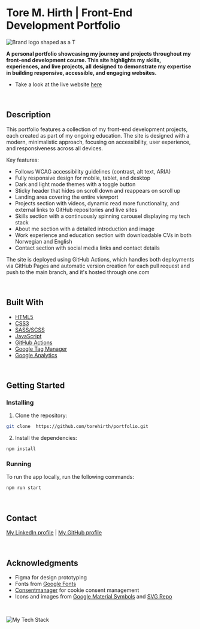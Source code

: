 # Tore M. Hirth | Front-End Development Portfolio

<p align="left"><img src="https://github.com/user-attachments/assets/e2d941bb-6c1a-42df-bd75-bca7cbff2bbe" alt="Brand logo shaped as a T" /></p>

**A personal portfolio showcasing my journey and projects throughout my front-end development course. This site highlights my skills, experiences, and live projects, all designed to demonstrate my expertise in building responsive, accessible, and engaging websites.**

* Take a look at the live website [here](https://torehirth.no/)

</br>

## Description

This portfolio features a collection of my front-end development projects, each created as part of my ongoing education. The site is designed with a modern, minimalistic approach, focusing on accessibility, user experience, and responsiveness across all devices.

Key features:
- Follows WCAG accessibility guidelines (contrast, alt text, ARIA)
- Fully responsive design for mobile, tablet, and desktop
- Dark and light mode themes with a toggle button
- Sticky header that hides on scroll down and reappears on scroll up
- Landing area covering the entire viewport
- Projects section with videos, dynamic read more functionality, and external links to GitHub repositories and live sites
- Skills section with a continuously spinning carousel displaying my tech stack
- About me section with a detailed introduction and image
- Work experience and education section with downloadable CVs in both Norwegian and English
- Contact section with social media links and contact details

The site is deployed using GitHub Actions, which handles both deployments via GitHub Pages and automatic version creation for each pull request and push to the main branch, and it's hosted through one.com

</br>

## Built With

- [HTML5](https://developer.mozilla.org/en-US/docs/Web/Guide/HTML/HTML5)
- [CSS3](https://developer.mozilla.org/en-US/docs/Web/CSS)
- [SASS/SCSS](https://sass-lang.com/)
- [JavaScript](https://developer.mozilla.org/en-US/docs/Web/JavaScript)
- [GitHub Actions](https://github.com/features/actions)
- [Google Tag Manager](https://marketingplatform.google.com/about/tag-manager/)
- [Google Analytics](https://analytics.google.com/)

</br>

## Getting Started

### Installing

1. Clone the repository:

```bash
git clone  https://github.com/torehirth/portfolio.git
```

2. Install the dependencies:

```
npm install
```

### Running

To run the app locally, run the following commands:

```bash
npm run start
```

</br>

## Contact

[My LinkedIn profile](https://www.linkedin.com/in/torehirth) | [My GitHub profile](https://github.com/Torehirth)

</br>

## Acknowledgments

- Figma for design prototyping
- Fonts from [Google Fonts](https://fonts.google.com/) 
- [Consentmanager](https://www.consentmanager.net/) for cookie consent management
- Icons and images from [Google Material Symbols](https://fonts.google.com/icons) and [SVG Repo](https://www.svgrepo.com/)

</br>

<p align="left" ><img src="https://github-readme-tech-stack.vercel.app/api/cards?lineCount=1&width=900&bg=%230D1117&badge=%23161B22&border=%2321262D&titleColor=%2358A6FF&line1=git%2CGit%2C40F8FF%3Bgithub%2CGitHub%2C40F8FF%3Bvisualstudiocode%2CVS+Code%2C40F8FF%3Bfigma%2CFigma%2C40F8FF%3Bhtml5%2CHTML%2C40F8FF%3Bcss3%2CCSS%2C40F8FF%3Bjavascript%2CJavaScript%2C40F8FF%3B%2C40F8FF%3Bsass%2CSASS%2C40F8FF%3B" alt="My Tech Stack" /> </p>
